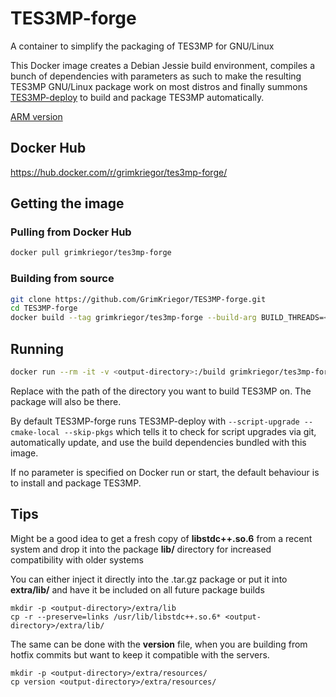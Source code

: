 # TES3MP-forge

A container to simplify the packaging of TES3MP for GNU/Linux

This Docker image creates a Debian Jessie build environment, compiles a bunch of dependencies with parameters as such to make the resulting TES3MP GNU/Linux package work on most distros and finally summons [TES3MP-deploy](https://github.com/GrimKriegor/TES3MP-deploy) to build and package TES3MP automatically.

[ARM version](https://github.com/GrimKriegor/TES3MP-forge-armhf)

## Docker Hub

https://hub.docker.com/r/grimkriegor/tes3mp-forge/

## Getting the image

### Pulling from Docker Hub

```bash
docker pull grimkriegor/tes3mp-forge
```

### Building from source

```bash
git clone https://github.com/GrimKriegor/TES3MP-forge.git
cd TES3MP-forge
docker build --tag grimkriegor/tes3mp-forge --build-arg BUILD_THREADS=<build-threads> .
```

## Running

```bash
docker run --rm -it -v <output-directory>:/build grimkriegor/tes3mp-forge [TES3MP-deploy arguments]
```

Replace **<output-directory>** with the path of the directory you want to build TES3MP on. The package will also be there.

By default TES3MP-forge runs TES3MP-deploy with `--script-upgrade --cmake-local --skip-pkgs` which tells it to check for script upgrades via git, automatically update, and use the build dependencies bundled with this image.

If no parameter is specified on Docker run or start, the default behaviour is to install and package TES3MP.

## Tips

Might be a good idea to get a fresh copy of **libstdc++.so.6** from a recent system and drop it into the package **lib/** directory for increased compatibility with older systems

You can either inject it directly into the .tar.gz package or put it into **extra/lib/** and have it be included on all future package builds

    mkdir -p <output-directory>/extra/lib
    cp -r --preserve=links /usr/lib/libstdc++.so.6* <output-directory>/extra/lib/

The same can be done with the **version** file, when you are building from hotfix commits but want to keep it compatible with the servers.

    mkdir -p <output-directory>/extra/resources/
    cp version <output-directory>/extra/resources/
